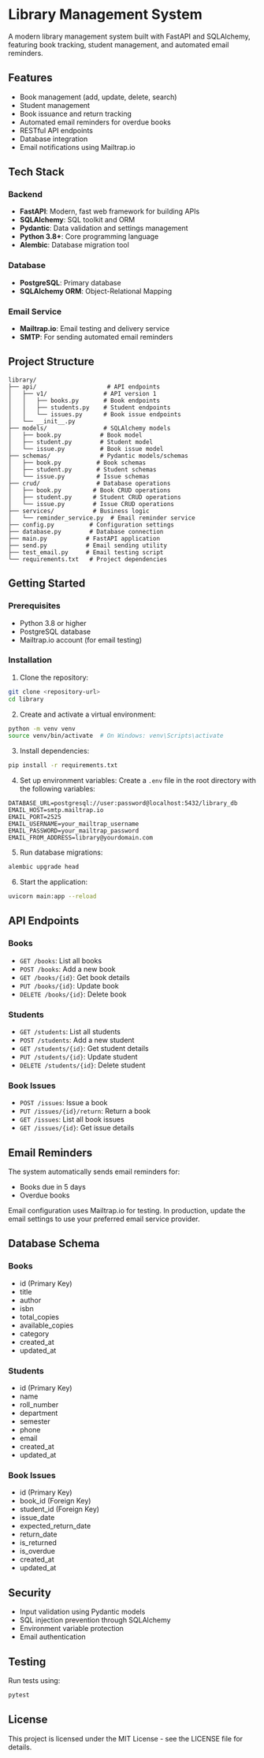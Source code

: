 # Library Management System

A modern library management system built with FastAPI and SQLAlchemy, featuring book tracking, student management, and automated email reminders.

## Features

- Book management (add, update, delete, search)
- Student management
- Book issuance and return tracking
- Automated email reminders for overdue books
- RESTful API endpoints
- Database integration
- Email notifications using Mailtrap.io

## Tech Stack

### Backend
- **FastAPI**: Modern, fast web framework for building APIs
- **SQLAlchemy**: SQL toolkit and ORM
- **Pydantic**: Data validation and settings management
- **Python 3.8+**: Core programming language
- **Alembic**: Database migration tool

### Database
- **PostgreSQL**: Primary database
- **SQLAlchemy ORM**: Object-Relational Mapping

### Email Service
- **Mailtrap.io**: Email testing and delivery service
- **SMTP**: For sending automated email reminders

## Project Structure

```
library/
├── api/                    # API endpoints
│   ├── v1/                # API version 1
│   │   ├── books.py       # Book endpoints
│   │   ├── students.py    # Student endpoints
│   │   └── issues.py      # Book issue endpoints
│   └── __init__.py
├── models/                # SQLAlchemy models
│   ├── book.py           # Book model
│   ├── student.py        # Student model
│   └── issue.py          # Book issue model
├── schemas/              # Pydantic models/schemas
│   ├── book.py          # Book schemas
│   ├── student.py       # Student schemas
│   └── issue.py         # Issue schemas
├── crud/                # Database operations
│   ├── book.py         # Book CRUD operations
│   ├── student.py      # Student CRUD operations
│   └── issue.py        # Issue CRUD operations
├── services/           # Business logic
│   └── reminder_service.py  # Email reminder service
├── config.py          # Configuration settings
├── database.py        # Database connection
├── main.py           # FastAPI application
├── send.py           # Email sending utility
├── test_email.py     # Email testing script
└── requirements.txt   # Project dependencies
```

## Getting Started

### Prerequisites
- Python 3.8 or higher
- PostgreSQL database
- Mailtrap.io account (for email testing)

### Installation

1. Clone the repository:
```bash
git clone <repository-url>
cd library
```

2. Create and activate a virtual environment:
```bash
python -m venv venv
source venv/bin/activate  # On Windows: venv\Scripts\activate
```

3. Install dependencies:
```bash
pip install -r requirements.txt
```

4. Set up environment variables:
Create a `.env` file in the root directory with the following variables:
```
DATABASE_URL=postgresql://user:password@localhost:5432/library_db
EMAIL_HOST=smtp.mailtrap.io
EMAIL_PORT=2525
EMAIL_USERNAME=your_mailtrap_username
EMAIL_PASSWORD=your_mailtrap_password
EMAIL_FROM_ADDRESS=library@yourdomain.com
```

5. Run database migrations:
```bash
alembic upgrade head
```

6. Start the application:
```bash
uvicorn main:app --reload
```

## API Endpoints

### Books
- `GET /books`: List all books
- `POST /books`: Add a new book
- `GET /books/{id}`: Get book details
- `PUT /books/{id}`: Update book
- `DELETE /books/{id}`: Delete book

### Students
- `GET /students`: List all students
- `POST /students`: Add a new student
- `GET /students/{id}`: Get student details
- `PUT /students/{id}`: Update student
- `DELETE /students/{id}`: Delete student

### Book Issues
- `POST /issues`: Issue a book
- `PUT /issues/{id}/return`: Return a book
- `GET /issues`: List all book issues
- `GET /issues/{id}`: Get issue details

## Email Reminders

The system automatically sends email reminders for:
- Books due in 5 days
- Overdue books

Email configuration uses Mailtrap.io for testing. In production, update the email settings to use your preferred email service provider.

## Database Schema

### Books
- id (Primary Key)
- title
- author
- isbn
- total_copies
- available_copies
- category
- created_at
- updated_at

### Students
- id (Primary Key)
- name
- roll_number
- department
- semester
- phone
- email
- created_at
- updated_at

### Book Issues
- id (Primary Key)
- book_id (Foreign Key)
- student_id (Foreign Key)
- issue_date
- expected_return_date
- return_date
- is_returned
- is_overdue
- created_at
- updated_at

## Security

- Input validation using Pydantic models
- SQL injection prevention through SQLAlchemy
- Environment variable protection
- Email authentication

## Testing

Run tests using:
```bash
pytest
```

## License

This project is licensed under the MIT License - see the LICENSE file for details.